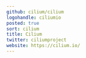 ```yaml
---
github: cilium/cilium
logohandle: ciliumio
posted: true
sort: cilium
title: Cilium
twitter: ciliumproject
website: https://cilium.io/
---
```

